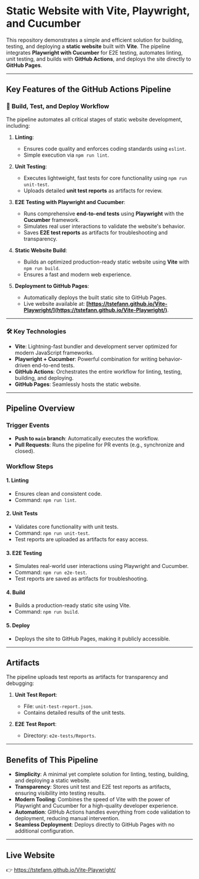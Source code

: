 # Static Website with Vite, Playwright, and Cucumber

This repository demonstrates a simple and efficient solution for building, testing, and deploying a **static website** built with **Vite**. The pipeline integrates **Playwright with Cucumber** for E2E testing, automates linting, unit testing, and builds with **GitHub Actions**, and deploys the site directly to **GitHub Pages**.

---

## Key Features of the GitHub Actions Pipeline

### 🚀 **Build, Test, and Deploy Workflow**

The pipeline automates all critical stages of static website development, including:

1. **Linting**:

   - Ensures code quality and enforces coding standards using `eslint`.
   - Simple execution via `npm run lint`.

2. **Unit Testing**:

   - Executes lightweight, fast tests for core functionality using `npm run unit-test`.
   - Uploads detailed **unit test reports** as artifacts for review.

3. **E2E Testing with Playwright and Cucumber**:

   - Runs comprehensive **end-to-end tests** using **Playwright** with the **Cucumber** framework.
   - Simulates real user interactions to validate the website's behavior.
   - Saves **E2E test reports** as artifacts for troubleshooting and transparency.

4. **Static Website Build**:

   - Builds an optimized production-ready static website using **Vite** with `npm run build`.
   - Ensures a fast and modern web experience.

5. **Deployment to GitHub Pages**:
   - Automatically deploys the built static site to GitHub Pages.
   - Live website available at: **[https://tstefann.github.io/Vite-Playwright/](https://tstefann.github.io/Vite-Playwright/)**.

---

### 🛠️ **Key Technologies**

- **Vite**: Lightning-fast bundler and development server optimized for modern JavaScript frameworks.
- **Playwright + Cucumber**: Powerful combination for writing behavior-driven end-to-end tests.
- **GitHub Actions**: Orchestrates the entire workflow for linting, testing, building, and deploying.
- **GitHub Pages**: Seamlessly hosts the static website.

---

## Pipeline Overview

### **Trigger Events**

- **Push to `main` branch**: Automatically executes the workflow.
- **Pull Requests**: Runs the pipeline for PR events (e.g., synchronize and closed).

### **Workflow Steps**

#### **1. Linting**

- Ensures clean and consistent code.
- Command: `npm run lint`.

#### **2. Unit Tests**

- Validates core functionality with unit tests.
- Command: `npm run unit-test`.
- Test reports are uploaded as artifacts for easy access.

#### **3. E2E Testing**

- Simulates real-world user interactions using Playwright and Cucumber.
- Command: `npm run e2e-test`.
- Test reports are saved as artifacts for troubleshooting.

#### **4. Build**

- Builds a production-ready static site using Vite.
- Command: `npm run build`.

#### **5. Deploy**

- Deploys the site to GitHub Pages, making it publicly accessible.

---

## Artifacts

The pipeline uploads test reports as artifacts for transparency and debugging:

1. **Unit Test Report**:

   - File: `unit-test-report.json`.
   - Contains detailed results of the unit tests.

2. **E2E Test Report**:
   - Directory: `e2e-tests/Reports`.

---

## Benefits of This Pipeline

- **Simplicity**: A minimal yet complete solution for linting, testing, building, and deploying a static website.
- **Transparency**: Stores unit test and E2E test reports as artifacts, ensuring visibility into testing results.
- **Modern Tooling**: Combines the speed of Vite with the power of Playwright and Cucumber for a high-quality developer experience.
- **Automation**: GitHub Actions handles everything from code validation to deployment, reducing manual intervention.
- **Seamless Deployment**: Deploys directly to GitHub Pages with no additional configuration.

---

## Live Website

👉 https://tstefann.github.io/Vite-Playwright/
